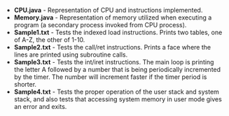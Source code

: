 * **CPU.java** - Representation of CPU and instructions implemented.
* **Memory.java** - Representation of memory utilized when executing a program (a secondary process invoked from CPU process).
* **Sample1.txt** - Tests the indexed load instructions. Prints two tables, one of A-Z, the other of 1-10.
* **Sample2.txt** - Tests the call/ret instructions. Prints a face where the lines are printed using subroutine calls.
* **Sample3.txt** - Tests the int/iret instructions. The main loop is printing the letter A followed by a number that is being periodically incremented by the timer. The number will increment faster if the timer period is shorter.
* **Sample4.txt** - Tests the proper operation of the user stack and system stack, and also tests that accessing system memory in user mode gives an error and exits.
